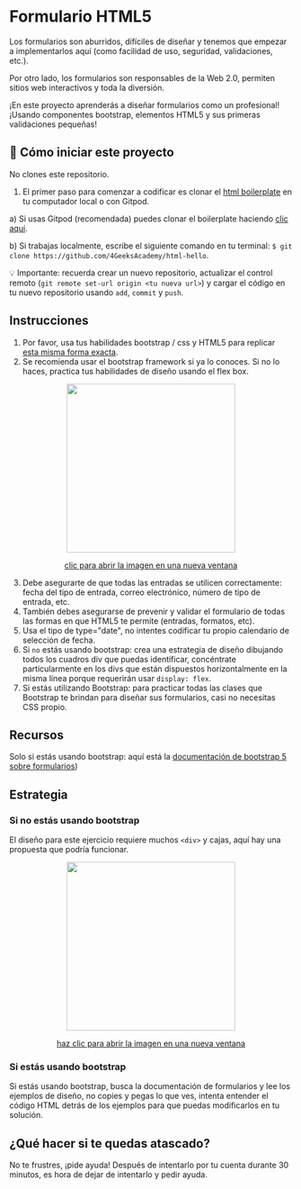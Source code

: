 # Formulario HTML5

Los formularios son aburridos, difíciles de diseñar y tenemos que empezar a implementarlos aquí (como facilidad de uso, seguridad, validaciones, etc.).

Por otro lado, los formularios son responsables de la Web 2.0, permiten sitios web interactivos y toda la diversión.

¡En este proyecto aprenderás a diseñar formularios como un profesional! ¡Usando componentes bootstrap, elementos HTML5 y sus primeras validaciones pequeñas!

## 🌱  Cómo iniciar este proyecto

No clones este repositorio. 

1. El primer paso para comenzar a codificar es clonar el [html boilerplate](https://github.com/4GeeksAcademy/html-hello) en tu computador local o con Gitpod.

a) Si usas Gitpod (recomendada) puedes clonar el boilerplate haciendo [clic aquí](https://github.com/4GeeksAcademy/html-hello).

b) Si trabajas localmente, escribe el siguiente comando en tu terminal: `$ git clone https://github.com/4GeeksAcademy/html-hello`.  


💡 Importante: recuerda crear un nuevo repositorio, actualizar el control remoto (`git remote set-url origin <tu nueva url>`) y cargar el código en tu nuevo repositorio usando `add`, `commit` y `push`.

## Instrucciones

1. Por favor, usa tus habilidades bootstrap / css y HTML5 para replicar [esta misma forma exacta](https://4geeks.com/interactive-coding-tutorial/beginner/html5-form).
2. Se recomienda usar el bootstrap framework si ya lo conoces. Si no lo haces, practica tus habilidades de diseño usando el flex box.

<p align="center">
  <img src="https://github.com/breatheco-de/html5-form/blob/master/preview.png?raw=true" height="300" />
</p>
<p align="center"><a href="https://github.com/breatheco-de/html5-form/blob/master/preview.png?raw=true">clic para abrir la imagen en una nueva ventana</a></p>

3. Debe asegurarte de que todas las entradas se utilicen correctamente: fecha del tipo de entrada, correo electrónico, número de tipo de entrada, etc.
4. También debes asegurarse de prevenir y validar el formulario de todas las formas en que HTML5 te permite (entradas, formatos, etc).
5. Usa el tipo de type="date", no intentes codificar tu propio calendario de selección de fecha.
6. Si `no` estás usando bootstrap: crea una estrategia de diseño dibujando todos los cuadros div que puedas identificar, concéntrate particularmente en los divs que están dispuestos horizontalmente en la misma línea porque requerirán usar `display: flex`.
7. Si estás utilizando Bootstrap: para practicar todas las clases que Bootstrap te brindan para diseñar sus formularios, casi no necesitas CSS propio.

## Recursos
Solo si estás usando bootstrap: aquí está la [documentación de bootstrap 5 sobre formularios](https://getbootstrap.com/docs/5.0/forms/overview/))

## Estrategia

### Si no estás usando bootstrap

El diseño para este ejercicio requiere muchos `<div>` y cajas, aquí hay una propuesta que podría funcionar.

<p align="center">
 <img src="https://github.com/breatheco-de/exercise-html5-form/blob/master/.learn/form-strateggy.png?raw=true" height="300" />
</p>
<p align="center"><a href="https://github.com/breatheco-de/exercise-html5-form/blob/master/.learn/form-strateggy.png?raw=true">haz clic para abrir la imagen en una nueva ventana</a></p>

### Si estás usando bootstrap

Si estás usando bootstrap, busca la documentación de formularios y lee los ejemplos de diseño, no copies y pegas lo que ves, intenta entender el código HTML detrás de los ejemplos para que puedas modificarlos en tu solución.

## ¿Qué hacer si te quedas atascado?

No te frustres, ¡pide ayuda! Después de intentarlo por tu cuenta durante 30 minutos, es hora de dejar de intentarlo y pedir ayuda.











